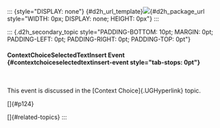 ::: {style="DISPLAY: none"}
[](ms-xhelp:///?Id=d2h_url_template){#d2h_url_template}![](!package_url!){#d2h_package_url style="WIDTH: 0px; DISPLAY: none; HEIGHT: 0px"}
:::

::: {.d2h_secondary_topic style="PADDING-BOTTOM: 10pt; MARGIN: 0pt; PADDING-LEFT: 0pt; PADDING-RIGHT: 0pt; PADDING-TOP: 0pt"}
#### ContextChoiceSelectedTextInsert Event {#contextchoiceselectedtextinsert-event style="tab-stops: 0pt"}

 

This event is discussed in the [Context Choice]{.UGHyperlink} topic.

[]{#p124} 

[]{#related-topics}
:::
